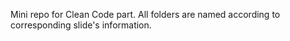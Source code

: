 Mini repo for Clean Code part. All folders are named according to corresponding slide's information.
